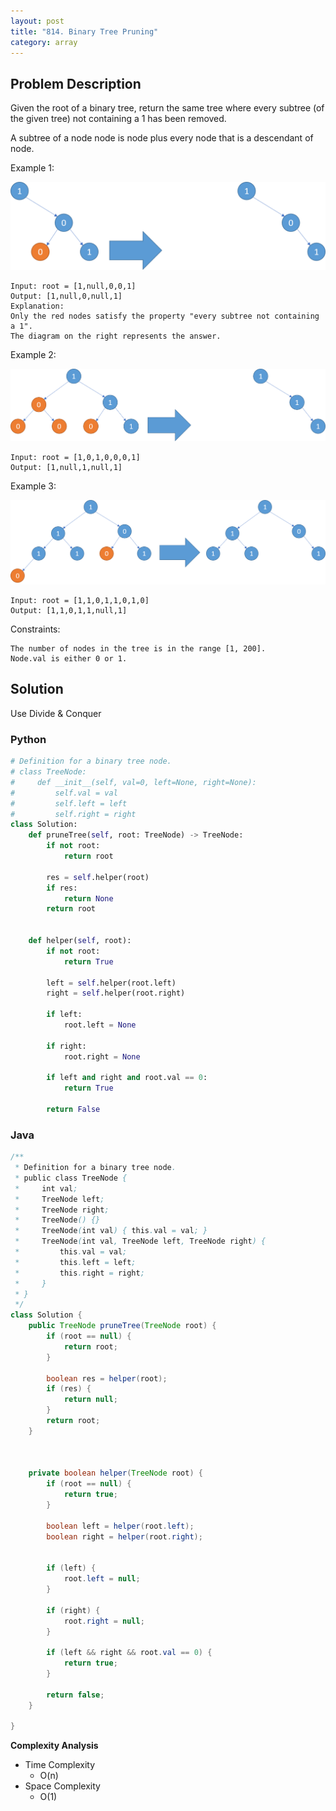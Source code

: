 ```yaml
---
layout: post
title: "814. Binary Tree Pruning"
category: array
---
```



## Problem Description

Given the root of a binary tree, return the same tree where every subtree (of the given tree) not containing a 1 has been removed.

A subtree of a node node is node plus every node that is a descendant of node.

Example 1:

![](https://raw.githubusercontent.com/Zhenye-Na/img-hosting-picgo/master/img/1028_2.png)

```
Input: root = [1,null,0,0,1]
Output: [1,null,0,null,1]
Explanation: 
Only the red nodes satisfy the property "every subtree not containing a 1".
The diagram on the right represents the answer.
```


Example 2:

![](https://raw.githubusercontent.com/Zhenye-Na/img-hosting-picgo/master/img/1028_1.png)

```
Input: root = [1,0,1,0,0,0,1]
Output: [1,null,1,null,1]
```


Example 3:

![](https://raw.githubusercontent.com/Zhenye-Na/img-hosting-picgo/master/img/1028.png)

```
Input: root = [1,1,0,1,1,0,1,0]
Output: [1,1,0,1,1,null,1]
```

Constraints:

```
The number of nodes in the tree is in the range [1, 200].
Node.val is either 0 or 1.
```

## Solution

Use Divide & Conquer

### Python

```python
# Definition for a binary tree node.
# class TreeNode:
#     def __init__(self, val=0, left=None, right=None):
#         self.val = val
#         self.left = left
#         self.right = right
class Solution:
    def pruneTree(self, root: TreeNode) -> TreeNode:
        if not root:
            return root
        
        res = self.helper(root)
        if res:
            return None
        return root
        
        
    def helper(self, root):
        if not root:
            return True
        
        left = self.helper(root.left)
        right = self.helper(root.right)
    
        if left:
            root.left = None
            
        if right:
            root.right = None
    
        if left and right and root.val == 0:
            return True
    
        return False

```

### Java

```java
/**
 * Definition for a binary tree node.
 * public class TreeNode {
 *     int val;
 *     TreeNode left;
 *     TreeNode right;
 *     TreeNode() {}
 *     TreeNode(int val) { this.val = val; }
 *     TreeNode(int val, TreeNode left, TreeNode right) {
 *         this.val = val;
 *         this.left = left;
 *         this.right = right;
 *     }
 * }
 */
class Solution {
    public TreeNode pruneTree(TreeNode root) {
        if (root == null) {
            return root;
        }

        boolean res = helper(root);
        if (res) {
            return null;
        }
        return root;
    }



    private boolean helper(TreeNode root) {
        if (root == null) {
            return true;
        }
        
        boolean left = helper(root.left);
        boolean right = helper(root.right);


        if (left) {
            root.left = null;
        }

        if (right) {
            root.right = null;
        }

        if (left && right && root.val == 0) {
            return true;
        }

        return false;
    }

}
```


**Complexity Analysis**

- Time Complexity
  - O(n)
- Space Complexity
  - O(1)
